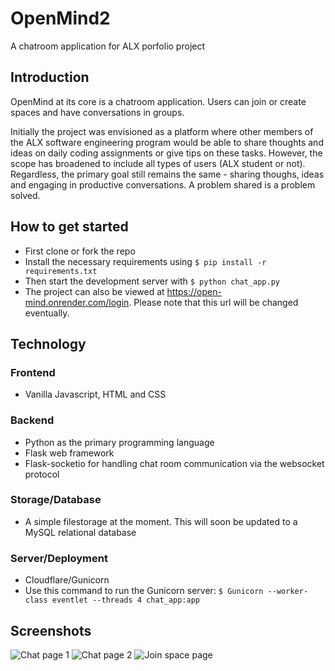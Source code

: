 # OpenMind2
A chatroom application for ALX porfolio project

## Introduction
OpenMind at its core is a chatroom application. Users can join or create spaces and have 
conversations in groups.

Initially the project was envisioned as a platform where other members of the ALX software
engineering program would be able to share thoughts and ideas on daily coding assignments or
give tips on these tasks. However, the scope has broadened to include all types of users (ALX
student or not). Regardless, the primary goal still remains the same - sharing thoughs, ideas
and engaging in productive conversations. A problem shared is a problem solved.

## How to get started
- First clone or fork the repo
- Install the necessary requirements using `$ pip install -r requirements.txt`
- Then start the development server with `$ python chat_app.py`
- The project can also be viewed at https://open-mind.onrender.com/login. Please note that this
  url will be changed eventually.

## Technology
### Frontend
- Vanilla Javascript, HTML and CSS

### Backend
- Python as the primary programming language
- Flask web framework
- Flask-socketio for handling chat room communication via the websocket protocol

### Storage/Database
- A simple filestorage at the moment. This will soon be updated to a MySQL relational database

### Server/Deployment
- Cloudflare/Gunicorn
- Use this command to run the Gunicorn server: `$ Gunicorn --worker-class eventlet --threads 4 chat_app:app`

## Screenshots
![Chat page 1](https://github.com/44caleb/OpenMind2/assets/127566561/ee6d960a-a7a9-4fca-8d34-a7f1f3b371fa)
![Chat page 2](https://github.com/44caleb/OpenMind2/assets/127566561/707043b9-1700-4e9c-9d7a-cf825a1eb6c3)
![Join space page](https://github.com/44caleb/OpenMind2/assets/127566561/f8e95b9d-58c5-4b83-96d0-dd173ab4f211)
